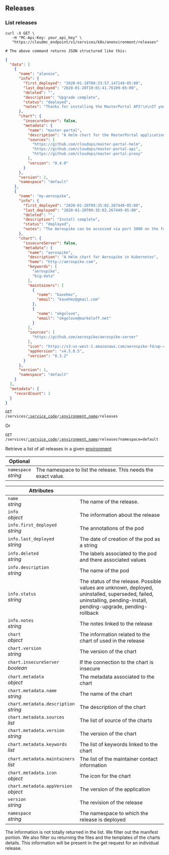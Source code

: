 ## Releases


<!-------------------- LIST RELEASES -------------------->

### List releases

```shell
curl -X GET \
   -H "MC-Api-Key: your_api_key" \
   "https://cloudmc_endpoint/v1/services/k8s/anenvironment/releases"

# The above command returns JSON structured like this:
```
```json
{
  "data": [
    {
      "name": "alavoie",
      "info": {
        "first_deployed": "2020-01-18T09:33:57.147149-05:00",
        "last_deployed": "2020-01-20T10:01:41.76109-05:00",
        "deleted": "",
        "description": "Upgrade complete",
        "status": "deployed",
        "notes": "Thanks for installing the MasterPortal API!\n\nIf you run \n$ kubectl get pods\n\nYou should see that the master-portal-api pods have an error. Don't panic! You have to unseal\nthe Vault and assign a token so the proxy and api can both communicate with this.\n\nTo do this you must run the command on any vault pod the delongs to the deployment.\n\n$ kubectl exec -it <VAULT_POD_NAME> vault operator init\n\nIMPORTANT: SAVE THE KEYS AND THE ROOT TOKEN IN A SAFE PLACE.\n\nNow you must unseal all your Vaults! This is a bit tedious.\n\n$ kubectl exec -it <VAULT_POD_NAME> vault operator unseal <KEY_NAME>\n\nYou must do this x3 (by default) with every Vault pod in the deployment with\na different key that you copied from the output above.\n\nOnce you've done this you should see your vault pods with Running 1/1.\n\nNow another manual step!\nYou must edit both the config maps for traefik and master-portal-api. \n\nRun: \n\n$ kubectl edit cm alavoie-traefik \n\nAnd replace the proxyPolicyToken with your vault token.\n\n$ $ kubectl edit cm alavoie-master-portal\n\nAnd replace the vaultToken value with your vault token.\n\nNow the last step! You need to manually delete all your master-portal and traefik pods\nthat are currently running in order for the config maps to reload.\n\nIf you run \n\n$ kubectl get pods \n\nYou should now see everything is running smoothly! It may take a bit of time before \neverything is running."
      },
      "chart": {
        "insecureServer": false,
        "metadata": {
          "name": "master-portal",
          "description": "A Helm chart for the MasterPortal application.",
          "sources": [
            "https://github.com/cloudops/master-portal-helm",
            "https://github.com/cloudops/master-portal-api",
            "https://github.com/cloudops/master-portal-proxy"
          ],
          "version": "0.4.0"
        }
      },
      "version": 2,
      "namespace": "default"
    },
    {
      "name": "my-aerospike",
      "info": {
        "first_deployed": "2020-01-20T09:35:02.267449-05:00",
        "last_deployed": "2020-01-20T09:35:02.267449-05:00",
        "deleted": "",
        "description": "Install complete",
        "status": "deployed",
        "notes": "The Aerospike can be accessed via port 3000 on the following DNS name from within your cluster:\n\n  my-aerospike.default.svc.cluster.local\n\nYou can connect to aeropike in your local machine using port-forwarding:\n\n  export POD_NAME=$(kubectl get pods --namespace default -l \"app=aerospike,release=my-aerospike\" -o jsonpath=\"{.items[0].metadata.name}\")\n  kubectl  --namespace default port-forward $POD_NAME 3000:3000\n"
      },
      "chart": {
        "insecureServer": false,
        "metadata": {
          "name": "aerospike",
          "description": "A Helm chart for Aerospike in Kubernetes",
          "home": "http://aerospike.com",
          "keywords": [
            "aerospike",
            "big-data"
          ],
          "maintainers": [
            {
              "name": "kavehmz",
              "email": "kavehmz@gmail.com"
            },
            {
              "name": "okgolove",
              "email": "okgolove@markeloff.net"
            }
          ],
          "sources": [
            "https://github.com/aerospike/aerospike-server"
          ],
          "icon": "https://s3-us-west-1.amazonaws.com/aerospike-fd/wp-content/uploads/2016/06/Aerospike_square_logo.png",
          "appVersion": "v4.5.0.5",
          "version": "0.3.2"
        }
      },
      "version": 1,
      "namespace": "default"
    }
  ],
  "metadata": {
    "recordCount": 2
  }
}
```



<code>GET /services/<a href="#administration-service-connections">:service_code</a>/<a href="#administration-environments">:environment_name</a>/releases</code>

Or

<code>GET /services/<a href="#administration-service-connections">:service_code</a>/<a href="#administration-environments">:environment_name</a>/releases?namespace=default</code>



Retrieve a list of all releases in a given [environment](#administration-environments)

	 
Optional | &nbsp;
------- | -----------
`namespace` <br/>*string* | The namespace to list the release. This needs the exact value.  


Attributes | &nbsp;
------- | -----------
`name` <br/>*string* | The name of the release.  
`info` <br/>*object* | The information about the release
`info.first_deployed` <br/>*string* | The annotations of the pod
`info.last_deployed` <br/>*string* | The date of creation of the pod as a string
`info.deleted` <br/>*string* | The labels associated to the pod and there associated values
`info.description` <br/>*string* | The name of the pod
`info.status` <br/>*string* | The status of the release. Possible values are unknown, deployed, uninstalled, superseded, failed, uninstalling, pending-install, pending-upgrade, pending-rollback
`info.notes` <br/>*string* | The notes linked to the release
`chart`<br/>*object* | The information related to the chart of used in the release
`chart.version` <br/>*string* | The version of the chart
`chart.insecureServer` <br/>*boolean* | If the connection to the chart is insecure
`chart.metadata` <br/>*object* | The metadata associated to the chart
`chart.metadata.name` <br/>*string* | The name of the chart
`chart.metadata.description` <br/>*string* | The description of the chart
`chart.metadata.sources` <br/>*list* | The list of source of the charts
`chart.metadata.version` <br/>*string* | The version of the chart
`chart.metadata.keywords` <br/>*list* | The list of keywords linked to the chart
`chart.metadata.maintainers` <br/>*list* | The list of the maintainer contact information
`chart.metadata.icon` <br/>*object* | The icon for the chart
`chart.metadata.appVersion` <br/>*object* | The version of the application
`version`<br/>*string* | The revision of the release
`namespace`<br/>*string* | The namespace to which the release is deployed

The information is not totally returned in the list. We filter out the manifest portion. We also filter ou  returning the files and the templates of the charts details. This information will be present in the get request for an individual release.



